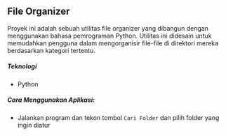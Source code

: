 ## File Organizer

Proyek ini adalah sebuah utilitas file organizer yang dibangun dengan menggunakan bahasa pemrograman Python. Utilitas ini didesain untuk memudahkan pengguna dalam mengorganisir file-file di direktori mereka berdasarkan kategori tertentu.

##### Teknologi

- Python

##### Cara Menggunakan Aplikasi:

- Jalankan program dan tekon tombol `Cari Folder` dan pilih folder yang ingin diatur

